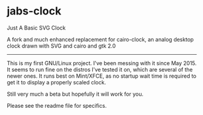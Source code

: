 # jabs-clock
Just A Basic SVG Clock

A fork and much enhanced replacement for cairo-clock, an analog desktop clock
  drawn with SVG and cairo and gtk 2.0

----
This is my first GNU/Linux project. I've been messing with it since May 2015.
It seems to run fine on the distros I've tested it on, which are several of the
newer ones. It runs best on Mint/XFCE, as no startup wait time is required to
get it to display a properly scaled clock.

Still very much a beta but hopefully it will work for you.

Please see the readme file for specifics.

